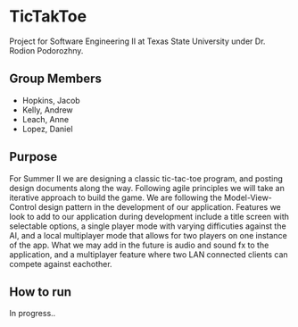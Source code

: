 # TicTakToe
Project for Software Engineering II at Texas State University under Dr. Rodion Podorozhny.

## Group Members
- Hopkins, Jacob
- Kelly, Andrew 
- Leach, Anne
- Lopez, Daniel 

## Purpose
For Summer II we are designing a classic tic-tac-toe program, and posting design documents along the way.  Following agile principles we will take an iterative approach to build the game. We are following the Model-View-Control design pattern in the development of our application. Features we look to add to our application during development include a title screen with selectable options, a single player mode with varying difficuties against the AI, and a local multiplayer mode that allows for two players on one instance of the app. What we may add in the future is audio and sound fx to the application, and a multiplayer feature where two LAN connected clients can compete against eachother.

## How to run
In progress..
